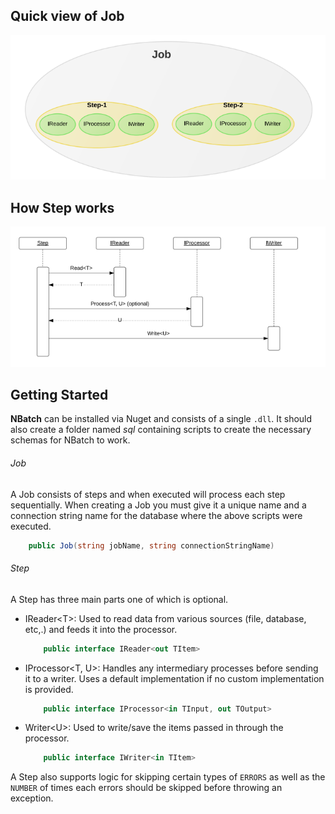 ## Quick view of Job
![alt Job](../img/job.png)

## How Step works

![alt Sequence diagram of Step](../img/single-step.png)

## Getting Started
__NBatch__ can be installed via Nuget and consists of a single `.dll`. It should also create a folder named _sql_ containing scripts to create the necessary schemas for NBatch to work.


###### Job
A Job consists of steps and when executed will process each step sequentially. When creating a Job you must give it a unique name and a connection string name for the database where the above scripts were executed.    
```C#
	public Job(string jobName, string connectionStringName)
```   

###### Step
A Step has three main parts one of which is optional.  

- IReader<T\>: Used to read data from various sources (file, database, etc,.) and feeds it into the processor.  
	```C#
		public interface IReader<out TItem>
	```
	 

- IProcessor<T, U>: Handles any intermediary processes before sending it to a writer. Uses a default implementation if no custom implementation is provided.  
	```C#
		public interface IProcessor<in TInput, out TOutput>
	```  

- Writer<U\>: Used to write/save the items passed in through the processor.  
	```C#
		public interface IWriter<in TItem>
	```  

A Step also supports logic for skipping certain types of `ERRORS` as well as the `NUMBER` of times each errors should be skipped before throwing an exception. 



